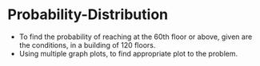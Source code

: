 # Probability-Distribution

* To find the probability of reaching at the 60th floor or above, given are the conditions, in a building of 120 floors.
* Using multiple graph plots, to find appropriate plot to the problem.
